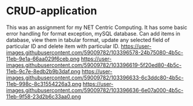 # CRUD-application
This was an assignment for my NET Centric Computing. It has some basic error handling for format exception, mySQL database. Can add items in database, view them in tabular format, update any selected field of particular ID and delete item with particular ID. 
https://user-images.githubusercontent.com/59009782/103396578-24b75080-4b5c-11eb-9e1a-66aa029f6ceb.png
https://user-images.githubusercontent.com/59009782/103396619-5f20ed80-4b5c-11eb-9c7e-8edb2b9b3daf.png
https://user-images.githubusercontent.com/59009782/103396633-6c3ddc80-4b5c-11eb-998c-8c31554226a3.png
https://user-images.githubusercontent.com/59009782/103396636-6e07a000-4b5c-11eb-9f58-23d2b6c33aa0.png

